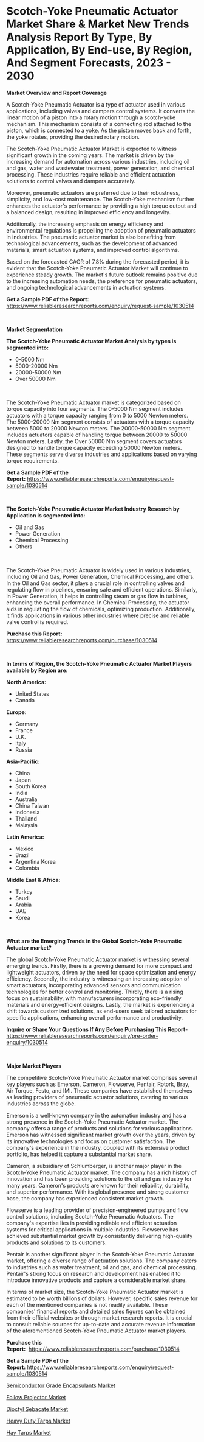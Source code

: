 <p><h1>Scotch-Yoke Pneumatic Actuator Market Share & Market New Trends Analysis Report By Type, By Application, By End-use, By Region, And Segment Forecasts, 2023 - 2030</h1></p><p><strong>Market Overview and Report Coverage</strong></p>
<p><p>A Scotch-Yoke Pneumatic Actuator is a type of actuator used in various applications, including valves and dampers control systems. It converts the linear motion of a piston into a rotary motion through a scotch-yoke mechanism. This mechanism consists of a connecting rod attached to the piston, which is connected to a yoke. As the piston moves back and forth, the yoke rotates, providing the desired rotary motion.</p><p>The Scotch-Yoke Pneumatic Actuator Market is expected to witness significant growth in the coming years. The market is driven by the increasing demand for automation across various industries, including oil and gas, water and wastewater treatment, power generation, and chemical processing. These industries require reliable and efficient actuation solutions to control valves and dampers accurately.</p><p>Moreover, pneumatic actuators are preferred due to their robustness, simplicity, and low-cost maintenance. The Scotch-Yoke mechanism further enhances the actuator's performance by providing a high torque output and a balanced design, resulting in improved efficiency and longevity.</p><p>Additionally, the increasing emphasis on energy efficiency and environmental regulations is propelling the adoption of pneumatic actuators in industries. The pneumatic actuator market is also benefiting from technological advancements, such as the development of advanced materials, smart actuation systems, and improved control algorithms.</p><p>Based on the forecasted CAGR of 7.8% during the forecasted period, it is evident that the Scotch-Yoke Pneumatic Actuator Market will continue to experience steady growth. The market's future outlook remains positive due to the increasing automation needs, the preference for pneumatic actuators, and ongoing technological advancements in actuation systems.</p></p>
<p><strong>Get a Sample PDF of the Report:</strong> <a href="https://www.reliableresearchreports.com/enquiry/request-sample/1030514">https://www.reliableresearchreports.com/enquiry/request-sample/1030514</a></p>
<p>&nbsp;</p>
<p><strong>Market Segmentation</strong></p>
<p><strong>The Scotch-Yoke Pneumatic Actuator Market Analysis by types is segmented into:</strong></p>
<p><ul><li>0-5000 Nm</li><li>5000-20000 Nm</li><li>20000-50000 Nm</li><li>Over 50000 Nm</li></ul></p>
<p>&nbsp;</p>
<p><p>The Scotch-Yoke Pneumatic Actuator market is categorized based on torque capacity into four segments. The 0-5000 Nm segment includes actuators with a torque capacity ranging from 0 to 5000 Newton meters. The 5000-20000 Nm segment consists of actuators with a torque capacity between 5000 to 20000 Newton meters. The 20000-50000 Nm segment includes actuators capable of handling torque between 20000 to 50000 Newton meters. Lastly, the Over 50000 Nm segment covers actuators designed to handle torque capacity exceeding 50000 Newton meters. These segments serve diverse industries and applications based on varying torque requirements.</p></p>
<p><strong>Get a Sample PDF of the Report:</strong>&nbsp;<a href="https://www.reliableresearchreports.com/enquiry/request-sample/1030514">https://www.reliableresearchreports.com/enquiry/request-sample/1030514</a></p>
<p>&nbsp;</p>
<p><strong>The Scotch-Yoke Pneumatic Actuator Market Industry Research by Application is segmented into:</strong></p>
<p><ul><li>Oil and Gas</li><li>Power Generation</li><li>Chemical Processing</li><li>Others</li></ul></p>
<p>&nbsp;</p>
<p><p>The Scotch-Yoke Pneumatic Actuator is widely used in various industries, including Oil and Gas, Power Generation, Chemical Processing, and others. In the Oil and Gas sector, it plays a crucial role in controlling valves and regulating flow in pipelines, ensuring safe and efficient operations. Similarly, in Power Generation, it helps in controlling steam or gas flow in turbines, enhancing the overall performance. In Chemical Processing, the actuator aids in regulating the flow of chemicals, optimizing production. Additionally, it finds applications in various other industries where precise and reliable valve control is required.</p></p>
<p><strong>Purchase this Report:</strong>&nbsp; <a href="https://www.reliableresearchreports.com/purchase/1030514">https://www.reliableresearchreports.com/purchase/1030514</a></p>
<p>&nbsp;</p>
<p><strong>In terms of Region, the Scotch-Yoke Pneumatic Actuator Market Players available by Region are:</strong></p>
<p>
    <p> <strong> North America: </strong>
        <ul>
            <li>United States</li>
            <li>Canada</li>
        </ul>
        </p> 
    <p> <strong> Europe: </strong>
        <ul>
            <li>Germany</li>
            <li>France</li>
            <li>U.K.</li>
            <li>Italy</li>
            <li>Russia</li>
        </ul>
        </p> 
    <p> <strong> Asia-Pacific: </strong>
        <ul>
            <li>China</li>
            <li>Japan</li>
            <li>South Korea</li>
            <li>India</li>
            <li>Australia</li>
            <li>China Taiwan</li>
            <li>Indonesia</li>
            <li>Thailand</li>
            <li>Malaysia</li>
        </ul>
        </p> 
    <p> <strong> Latin America: </strong>
        <ul>
            <li>Mexico</li>
            <li>Brazil</li>
            <li>Argentina Korea</li>
            <li>Colombia</li>
        </ul>
        </p> 
    <p> <strong> Middle East & Africa: </strong>
        <ul>
            <li>Turkey</li>
            <li>Saudi</li>
            <li>Arabia</li>
            <li>UAE</li>
            <li>Korea</li>
        </ul>
    </p>
    </p>
<p>&nbsp;</p>
<p><strong>What are the Emerging Trends in the Global Scotch-Yoke Pneumatic Actuator market?</strong></p>
<p><p>The global Scotch-Yoke Pneumatic Actuator market is witnessing several emerging trends. Firstly, there is a growing demand for more compact and lightweight actuators, driven by the need for space optimization and energy efficiency. Secondly, the industry is witnessing an increasing adoption of smart actuators, incorporating advanced sensors and communication technologies for better control and monitoring. Thirdly, there is a rising focus on sustainability, with manufacturers incorporating eco-friendly materials and energy-efficient designs. Lastly, the market is experiencing a shift towards customized solutions, as end-users seek tailored actuators for specific applications, enhancing overall performance and productivity.</p></p>
<p><strong>Inquire or Share Your Questions If Any Before Purchasing This Report</strong>- <a href="https://www.reliableresearchreports.com/enquiry/pre-order-enquiry/1030514">https://www.reliableresearchreports.com/enquiry/pre-order-enquiry/1030514</a></p>
<p>&nbsp;</p>
<p><strong>Major Market Players</strong></p>
<p><p>The competitive Scotch-Yoke Pneumatic Actuator market comprises several key players such as Emerson, Cameron, Flowserve, Pentair, Rotork, Bray, Air Torque, Festo, and IMI. These companies have established themselves as leading providers of pneumatic actuator solutions, catering to various industries across the globe.</p><p>Emerson is a well-known company in the automation industry and has a strong presence in the Scotch-Yoke Pneumatic Actuator market. The company offers a range of products and solutions for various applications. Emerson has witnessed significant market growth over the years, driven by its innovative technologies and focus on customer satisfaction. The company's experience in the industry, coupled with its extensive product portfolio, has helped it capture a substantial market share.</p><p>Cameron, a subsidiary of Schlumberger, is another major player in the Scotch-Yoke Pneumatic Actuator market. The company has a rich history of innovation and has been providing solutions to the oil and gas industry for many years. Cameron's products are known for their reliability, durability, and superior performance. With its global presence and strong customer base, the company has experienced consistent market growth.</p><p>Flowserve is a leading provider of precision-engineered pumps and flow control solutions, including Scotch-Yoke Pneumatic Actuators. The company's expertise lies in providing reliable and efficient actuation systems for critical applications in multiple industries. Flowserve has achieved substantial market growth by consistently delivering high-quality products and solutions to its customers.</p><p>Pentair is another significant player in the Scotch-Yoke Pneumatic Actuator market, offering a diverse range of actuation solutions. The company caters to industries such as water treatment, oil and gas, and chemical processing. Pentair's strong focus on research and development has enabled it to introduce innovative products and capture a considerable market share.</p><p>In terms of market size, the Scotch-Yoke Pneumatic Actuator market is estimated to be worth billions of dollars. However, specific sales revenue for each of the mentioned companies is not readily available. These companies' financial reports and detailed sales figures can be obtained from their official websites or through market research reports. It is crucial to consult reliable sources for up-to-date and accurate revenue information of the aforementioned Scotch-Yoke Pneumatic Actuator market players.</p></p>
<p><strong>Purchase this Report:</strong>&nbsp;&nbsp;<a href="https://www.reliableresearchreports.com/purchase/1030514">https://www.reliableresearchreports.com/purchase/1030514</a></p>
<p></p>
<p><strong>Get a Sample PDF of the Report:</strong>&nbsp;<a href="https://www.reliableresearchreports.com/enquiry/request-sample/1030514">https://www.reliableresearchreports.com/enquiry/request-sample/1030514</a></p>
<p><p><a href="https://www.reportprime.com/semiconductor-grade-encapsulants-r11383">Semiconductor Grade Encapsulants Market</a></p><p><a href="https://issuu.com/reportprime-2/docs/follow-projector-market-size-2030.pptx?fr=xKAE9_zU1NQ">Follow Projector Market</a></p><p><a href="https://medium.com/@dinafritsch/dioctyl-sebacate-market-size-growth-forecast-2023-2030-3fd80f5df5f8">Dioctyl Sebacate Market</a></p><p><a href="https://www.linkedin.com/pulse/heavy-duty-tarps-market-insights-players-forecast-till-c0soe/">Heavy Duty Tarps Market</a></p><p><a href="https://www.linkedin.com/pulse/hay-tarps-market-share-amp-new-trends-analysis-report-type-buyte/">Hay Tarps Market</a></p></p>